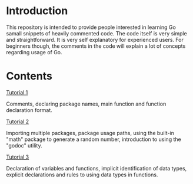 # Introduction
This repository is intended to provide people interested in learning Go samall snippets of heavily commented code.
The code itself is very simple and straightforward. It is very self explanatory for experienced users.
For beginners though, the comments in the code will explain a lot of concepts regarding usage of Go.

# Contents
[Tutorial 1](./tutorial_1/go_tutorial_1.go)

Comments, declaring package names, main function and function declaration format.

[Tutorial 2](./tutorial_2/go_tutorial_2.go)

Importing multiple packages, package usage paths, using the built-in "math" package to generate a random number, introduction to using the "godoc" utility.

[Tutorial 3](./tutorial_3/go_tutorial_3.go)

Declaration of variables and functions, implicit identification of data types, explicit declarations and rules to using data types in functions.
